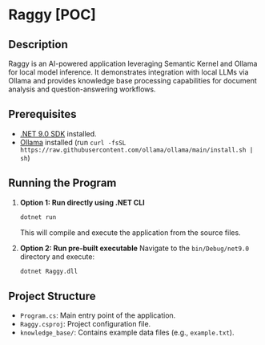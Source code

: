 # Raggy [POC]

## Description
Raggy is an AI-powered application leveraging Semantic Kernel and Ollama for local model inference. It demonstrates integration with local LLMs via Ollama and provides knowledge base processing capabilities for document analysis and question-answering workflows.

## Prerequisites
- [.NET 9.0 SDK](https://dotnet.microsoft.com/download/dotnet/9.0) installed.
- [Ollama](https://ollama.ai/) installed (run `curl -fsSL https://raw.githubusercontent.com/ollama/ollama/main/install.sh | sh`)

## Running the Program

1. **Option 1: Run directly using .NET CLI**
   ```bash
   dotnet run
   ```
   This will compile and execute the application from the source files.

2. **Option 2: Run pre-built executable**
   Navigate to the `bin/Debug/net9.0` directory and execute:
   ```bash
   dotnet Raggy.dll
   ```

## Project Structure
- `Program.cs`: Main entry point of the application.
- `Raggy.csproj`: Project configuration file.
- `knowledge_base/`: Contains example data files (e.g., `example.txt`).


